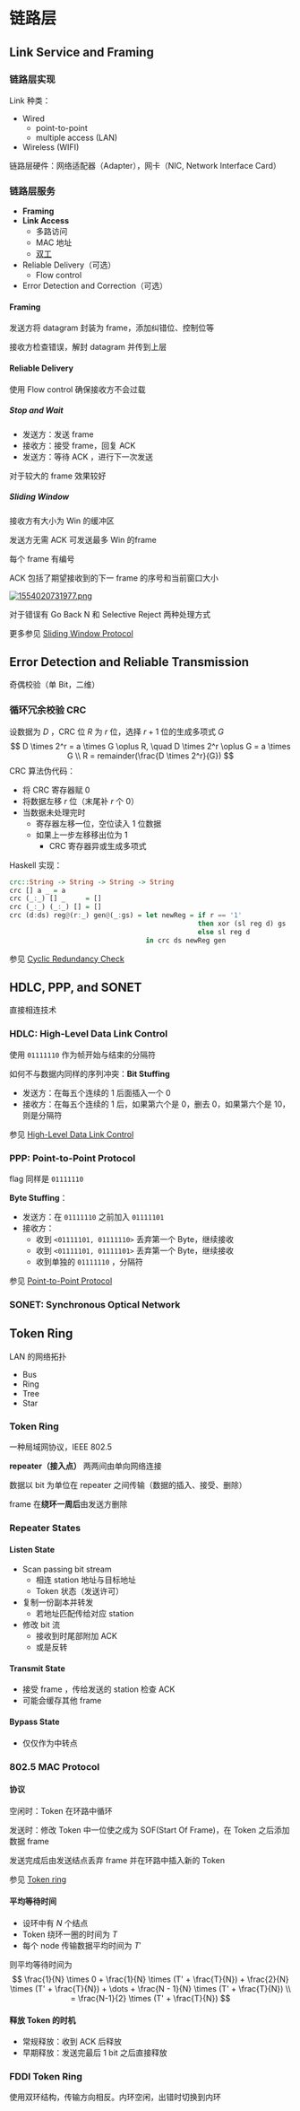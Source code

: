 # 链路层

## Link Service and Framing

### 链路层实现

Link 种类：

* Wired
  * point-to-point
  * multiple access (LAN)
* Wireless (WIFI)

链路层硬件：网络适配器（Adapter），网卡（NIC, Network Interface Card）

### 链路层服务

* **Framing**
* **Link Access**
  * 多路访问
  * MAC 地址
  * [双工][Duplex]
* Reliable Delivery（可选）
  * Flow control
* Error Detection and Correction（可选）

#### Framing

发送方将 datagram 封装为 frame，添加纠错位、控制位等

接收方检查错误，解封 datagram 并传到上层

#### Reliable Delivery

使用 Flow control 确保接收方不会过载

##### Stop and Wait

* 发送方：发送 frame
* 接收方：接受 frame，回复 ACK
* 发送方：等待 ACK ，进行下一次发送

对于较大的 frame 效果较好

##### Sliding Window

接收方有大小为 Win 的缓冲区

发送方无需 ACK 可发送最多 Win 的frame

每个 frame 有编号

ACK 包括了期望接收到的下一 frame 的序号和当前窗口大小

[![1554020731977.png](https://i.loli.net/2019/04/03/5ca4836e7381d.png)](https://i.loli.net/2019/04/03/5ca4836e7381d.png)

对于错误有 Go Back N 和 Selective Reject 两种处理方式

更多参见 [Sliding Window Protocol][SWP]

## Error Detection and Reliable Transmission

奇偶校验（单 Bit，二维）

### 循环冗余校验 CRC

设数据为 $D$ ，CRC 位 $R$ 为 $r$ 位，选择 $r + 1$ 位的生成多项式 $G​$
$$
D \times 2^r = a \times G \oplus R, \quad D \times 2^r \oplus G = a \times G \\
R = remainder(\frac{D \times 2^r}{G})
$$
CRC 算法伪代码：

* 将 CRC 寄存器赋 0
* 将数据左移 $r$ 位（末尾补 $r$ 个 0）
* 当数据未处理完时
  * 寄存器左移一位，空位读入 1 位数据
  * 如果上一步左移移出位为 1
    * CRC 寄存器异或生成多项式

Haskell 实现：

```haskell
crc::String -> String -> String -> String
crc [] a _ = a
crc (_:_) [] _     = []
crc (_:_) (_:_) [] = []
crc (d:ds) reg@(r:_) gen@(_:gs) = let newReg = if r == '1'
                                               then xor (sl reg d) gs
                                               else sl reg d
                                  in crc ds newReg gen
```

参见 [Cyclic Redundancy Check][CRC]

## HDLC, PPP, and SONET

直接相连技术

### HDLC: High-Level Data Link Control

使用 `01111110` 作为帧开始与结束的分隔符

如何不与数据内同样的序列冲突：**Bit Stuffing**

* 发送方：在每五个连续的 1 后面插入一个 0
* 接收方：在每五个连续的 1 后，如果第六个是 0，删去 0，如果第六个是 10，则是分隔符

参见 [High-Level Data Link Control][HDLC]

### PPP: Point-to-Point Protocol

flag 同样是 `01111110`

**Byte Stuffing**：

* 发送方：在 `01111110` 之前加入 `01111101`
* 接收方：
  * 收到 `<01111101, 01111110>` 丢弃第一个 Byte，继续接收
  * 收到 `<01111101, 01111101>` 丢弃第一个 Byte，继续接收
  * 收到单独的 `01111110` ，分隔符

参见 [Point-to-Point Protocol][PPP]

### SONET: Synchronous Optical Network

## Token Ring

LAN 的网络拓扑

* Bus
* Ring
* Tree
* Star

### Token Ring

一种局域网协议，IEEE 802.5

**repeater（接入点）** 两两间由单向网络连接

数据以 bit 为单位在 repeater 之间传输（数据的插入、接受、删除）

frame 在**绕环一周后**由发送方删除

### Repeater States

#### Listen State

* Scan passing bit stream
  * 相连 station 地址与目标地址
  * Token 状态（发送许可）
* 复制一份副本并转发
  * 若地址匹配传给对应 station
* 修改 bit 流
  * 接收到时尾部附加 ACK
  * 或是反转

#### Transmit State

* 接受 frame ，传给发送的 station 检查 ACK
* 可能会缓存其他 frame

#### Bypass State

* 仅仅作为中转点

### 802.5 MAC Protocol

#### 协议

空闲时：Token 在环路中循环

发送时：修改 Token 中一位使之成为 SOF(Start Of Frame)，在 Token 之后添加数据 frame

发送完成后由发送结点丢弃 frame 并在环路中插入新的 Token

参见 [Token ring][TR]

#### 平均等待时间

* 设环中有 $N$ 个结点
* Token 绕环一圈的时间为 $T$
* 每个 node 传输数据平均时间为 $T'​$

则平均等待时间为
$$
\frac{1}{N} \times 0 + \frac{1}{N} \times (T' + \frac{T}{N}) + \frac{2}{N} \times (T' + \frac{T}{N}) + \dots + \frac{N - 1}{N} \times (T' + \frac{T}{N}) \\
= \frac{N-1}{2} \times (T' + \frac{T}{N})
$$

#### 释放 Token 的时机

* 常规释放：收到 ACK 后释放
* 早期释放：发送完最后 1 bit 之后直接释放

### FDDI Token Ring

使用双环结构，传输方向相反。内环空闲，出错时切换到内环

[Duplex]: https://en.wikipedia.org/wiki/Duplex_(telecommunications)	"Duplex"
[SWP]: https://en.wikipedia.org/wiki/Sliding_window_protocol	"Sliding Window Protocol"
[CRC]: https://en.wikipedia.org/wiki/Cyclic_redundancy_check	"Cyclic Redundancy Check"

[HDLC]: https://en.wikipedia.org/wiki/High-Level_Data_Link_Control	"High-Level Data Link Control"
[PPP]: https://en.wikipedia.org/wiki/Point-to-Point_Protocol	"Point-to-Point Protocol"
[TR]: https://en.wikipedia.org/wiki/Token_ring	"Token ring"

